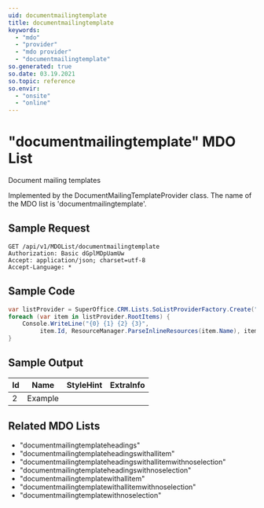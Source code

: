 ```yaml
---
uid: documentmailingtemplate
title: documentmailingtemplate
keywords:
  - "mdo"
  - "provider"
  - "mdo provider"
  - "documentmailingtemplate"
so.generated: true
so.date: 03.19.2021
so.topic: reference
so.envir:
  - "onsite"
  - "online"
---
```


# "documentmailingtemplate" MDO List
Document mailing templates



Implemented by the <see cref="T:SuperOffice.CRM.Lists.DocumentMailingTemplateProvider">DocumentMailingTemplateProvider</see> class.
The name of the MDO list is 'documentmailingtemplate'.




## Sample Request

```http!
GET /api/v1/MDOList/documentmailingtemplate
Authorization: Basic dGplMDpUamUw
Accept: application/json; charset=utf-8
Accept-Language: *

```

## Sample Code
```cs
var listProvider = SuperOffice.CRM.Lists.SoListProviderFactory.Create("documentmailingtemplate", forceFlatList: true);
foreach (var item in listProvider.RootItems) {
    Console.WriteLine("{0} {1} {2} {3}", 
         item.Id, ResourceManager.ParseInlineResources(item.Name), item.StyleHint, item.ExtraInfo);
}
```

## Sample Output

|Id   | Name  |StyleHint|ExtraInfo |
| --- | ----- | ------- | -------- |
| 2 | Example | | |


## Related MDO Lists

* "documentmailingtemplateheadings"
* "documentmailingtemplateheadingswithallitem"
* "documentmailingtemplateheadingswithallitemwithnoselection"
* "documentmailingtemplateheadingswithnoselection"
* "documentmailingtemplatewithallitem"
* "documentmailingtemplatewithallitemwithnoselection"
* "documentmailingtemplatewithnoselection"
